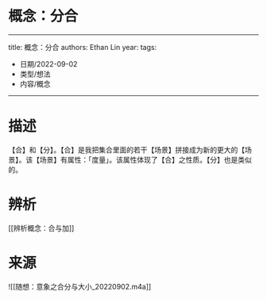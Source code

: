 # 概念：分合


---
title: 概念：分合
authors: Ethan Lin
year:
tags:
  - 日期/2022-09-02 
  - 类型/想法 
  - 内容/概念 
---



# 描述

【合】和【分】。【合】是我把集合里面的若干【场景】拼接成为新的更大的【场景】。该【场景】有属性：「度量」。该属性体现了【合】之性质。【分】也是类似的。

# 辨析

[[辨析概念：合与加]]


# 来源

![[随想：意象之合分与大小_20220902.m4a]]